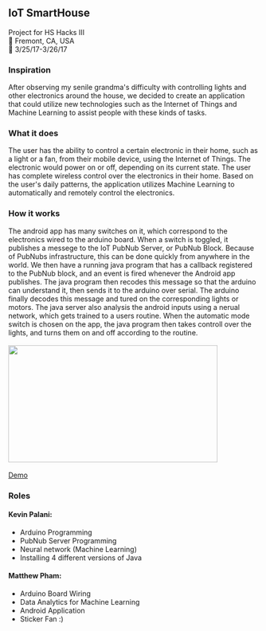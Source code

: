 ## IoT SmartHouse

Project for HS Hacks III <br>
:round_pushpin: 
Fremont, CA, USA<br>
:date: 3/25/17-3/26/17

### Inspiration

After observing my senile grandma's difficulty with controlling lights and other electronics around the house, we decided to create an application that could utilize new technologies such as the Internet of Things and Machine Learning to assist people with these kinds of tasks.

### What it does

The user has the ability to control a certain electronic in their home, such as a light or a fan, from their mobile device, using the Internet of Things. The electronic would power on or off, depending on its current state. The user has complete wireless control over the electronics in their home. Based on the user's daily patterns, the application utilizes Machine Learning to automatically and remotely control the electronics.

### How it works

The android app has many switches on it, which correspond to the electronics wired to the arduino board. When a switch is toggled, it publishes a messege to the IoT PubNub Server, or PubNub Block. Because of PubNubs infrastructure, this can be done quickly from anywhere in the world. We then have a running java program that has a callback registered to the PubNub block, and an event is fired whenever the Android app publishes. The java program then recodes this message so that the arduino can understand it, then sends it to the arduino over serial. The arduino finally decodes this message and tured on the corresponding lights or motors. The java server also analysis the android inputs using a nerual network, which gets trained to a users routine. When the automatic mode switch is chosen on the app, the java program then takes controll over the lights, and turns them on and off according to the routine.
<br>
<br>
<img src="https://github.com/KevinAndMatthewsProjects/IoTSmartHouse/blob/master/img/iotsmarthouse.png" width="420" height="235">
<br>
<br>
<a href="http://imgur.com/2YIALEO">Demo</a>
### Roles
#### Kevin Palani:
* Arduino Programming
* PubNub Server Programming
* Neural network (Machine Learning)
* Installing 4 different versions of Java 

 #### Matthew Pham:
* Arduino Board Wiring
* Data Analytics for Machine Learning
* Android Application
* Sticker Fan :) 
